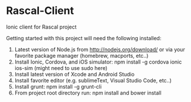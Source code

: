 # Rascal-Client
Ionic client for Rascal project

Getting started with this project will need the following installed:

1. Latest version of Node.js from http://nodejs.org/download/ or via your favorite package manager (homebrew, macports, etc..)
2. Install Ionic, Cordova, and iOS simulator: npm install -g cordova ionic ios-sim (might need to use sudo here)
3. Install latest version of Xcode and Android Studio
4. Install favorite editor (e.g. sublimeText, Visual Studio Code, etc..)
5. Install grunt: npm install -g grunt-cli
6. From project root directory run: npm install and bower install
